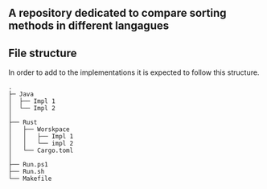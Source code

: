 ## A repository dedicated to compare sorting methods in different langagues

## File structure

In order to add to the implementations it is expected to follow this structure.
```
.
├─ Java
│  ├── Impl 1
│  └── Impl 2
│
├── Rust
│   ├── Worskpace 
│   │   ├── Impl 1
│   │   └── impl 2
│   └── Cargo.toml
│
├── Run.ps1
├── Run.sh
└── Makefile
```